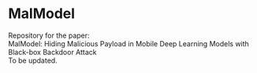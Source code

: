 # MalModel
Repository for the paper:  
MalModel: Hiding Malicious Payload in Mobile Deep Learning Models with Black-box Backdoor Attack   
To be updated.
